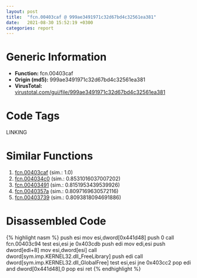 ```yaml
---
layout: post
title:  "fcn.00403caf @ 999ae3491971c32d67bd4c32561ea381"
date:   2021-08-30 15:52:19 +0300
categories: report
---
```


# Generic Information
- **Function:** fcn.00403caf
- **Origin (md5):** 999ae3491971c32d67bd4c32561ea381
- **VirusTotal:** [virustotal.com/gui/file/999ae3491971c32d67bd4c32561ea381][virustotal_ref]

# Code Tags
<span class="tag" id="LINKING">LINKING</span>


# Similar Functions

1. [fcn.00403caf][similar_1_ref] (sim.: 1.0)
2. [fcn.004034c0][similar_2_ref] (sim.: 0.8531016037007202)
3. [fcn.00403491][similar_3_ref] (sim.: 0.8151953439539926)
4. [fcn.0040357a][similar_4_ref] (sim.: 0.8097169630572116)
5. [fcn.00403739][similar_5_ref] (sim.: 0.8093818094691886)


# Disassembled Code

{% highlight nasm %}
push esi
mov esi,dword[0x441d48]
push 0
call fcn.00403c94
test esi,esi
je 0x403cdb
push edi
mov edi,esi
push dword[edi+8]
mov esi,dword[esi]
call dword[sym.imp.KERNEL32.dll_FreeLibrary]
push edi
call dword[sym.imp.KERNEL32.dll_GlobalFree]
test esi,esi
jne 0x403cc2
pop edi
and dword[0x441d48],0
pop esi
ret 
{% endhighlight %}


[similar_1_ref]: /report/fcn.00403caf@5bfd33ece1aeef8bda2c7fc886262ed9
[similar_2_ref]: /report/fcn.004034c0@8cfdb0713f3b8f9b0a5ef775f40cf182
[similar_3_ref]: /report/fcn.00403491@88c77a55c813a535f04a021f665ec5b4
[similar_4_ref]: /report/fcn.0040357a@0c82eefbb8a4714538e49f74fe0058a6
[similar_5_ref]: /report/fcn.00403739@510c8408eb3f0420e19240592ddc0b5b
[virustotal_ref]: https://www.virustotal.com/gui/file/999ae3491971c32d67bd4c32561ea381
